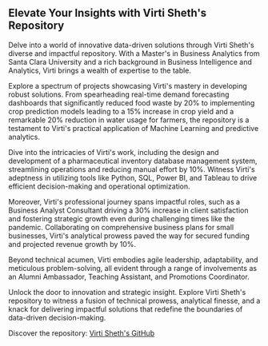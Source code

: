 ## Elevate Your Insights with Virti Sheth's Repository

Delve into a world of innovative data-driven solutions through Virti Sheth's diverse and impactful repository. With a Master's in Business Analytics from Santa Clara University and a rich background in Business Intelligence and Analytics, Virti brings a wealth of expertise to the table.

Explore a spectrum of projects showcasing Virti's mastery in developing robust solutions. From spearheading real-time demand forecasting dashboards that significantly reduced food waste by 20% to implementing crop prediction models leading to a 15% increase in crop yield and a remarkable 20% reduction in water usage for farmers, the repository is a testament to Virti's practical application of Machine Learning and predictive analytics.

Dive into the intricacies of Virti's work, including the design and development of a pharmaceutical inventory database management system, streamlining operations and reducing manual effort by 10%. Witness Virti's adeptness in utilizing tools like Python, SQL, Power BI, and Tableau to drive efficient decision-making and operational optimization.

Moreover, Virti's professional journey spans impactful roles, such as a Business Analyst Consultant driving a 30% increase in client satisfaction and fostering strategic growth even during challenging times like the pandemic. Collaborating on comprehensive business plans for small businesses, Virti's analytical prowess paved the way for secured funding and projected revenue growth by 10%.

Beyond technical acumen, Virti embodies agile leadership, adaptability, and meticulous problem-solving, all evident through a range of involvements as an Alumni Ambassador, Teaching Assistant, and Promotions Coordinator.

Unlock the door to innovation and strategic insight. Explore Virti Sheth's repository to witness a fusion of technical prowess, analytical finesse, and a knack for delivering impactful solutions that redefine the boundaries of data-driven decision-making.

Discover the repository: [Virti Sheth's GitHub](https://github.com/Virtisheth1?tab=repositories)

